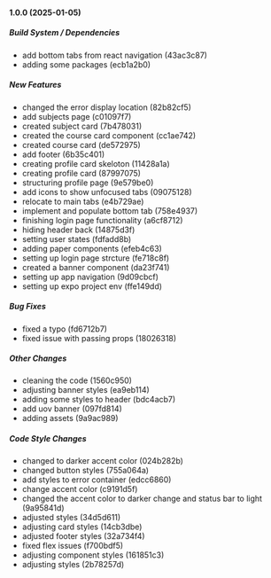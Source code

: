 #### 1.0.0 (2025-01-05)

##### Build System / Dependencies

*  add bottom tabs from react navigation (43ac3c87)
*  adding some packages (ecb1a2b0)

##### New Features

*  changed the error display location (82b82cf5)
*  add subjects page (c01097f7)
*  created subject card (7b478031)
*  created the course card component (cc1ae742)
*  created course card (de572975)
*  add footer (6b35c401)
*  creating profile card skeloton (11428a1a)
*  creating profile card (87997075)
*  structuring profile page (9e579be0)
*  add icons to show unfocused tabs (09075128)
*  relocate to main tabs (e4b729ae)
*  implement and populate bottom tab (758e4937)
*  finishing login page functionality (a6cf8712)
*  hiding header back (14875d3f)
*  setting user states (fdfadd8b)
*  adding paper components (efeb4c63)
*  setting up login page strcture (fe718c8f)
*  created a banner component (da23f741)
*  setting up app navigation (9d09cbcf)
*  setting up expo project env (ffe149dd)

##### Bug Fixes

*  fixed a typo (fd6712b7)
*  fixed issue with passing props (18026318)

##### Other Changes

*  cleaning the code (1560c950)
*  adjusting banner styles (ea9eb114)
*  adding some styles to header (bdc4acb7)
*  add uov banner (097fd814)
*  adding assets (9a9ac989)

##### Code Style Changes

*  changed to darker accent color (024b282b)
*  changed button styles (755a064a)
*  add styles to error container (edcc6860)
*  change accent color (c9191d5f)
*  changed the accent color to darker change and status bar to light (9a95841d)
*  adjusted styles (34d5d611)
*  adjusting card styles (14cb3dbe)
*  adjusted footer styles (32a734f4)
*  fixed flex issues (f700bdf5)
*  adjusting component styles (161851c3)
*  adjusting styles (2b78257d)

